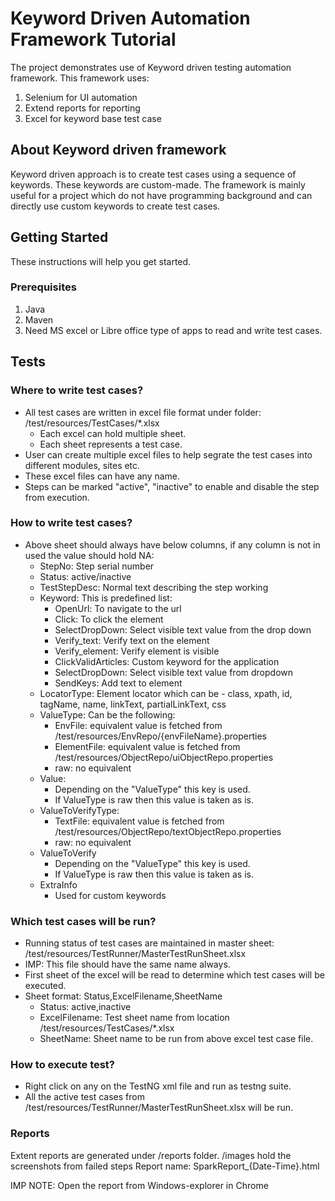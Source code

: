 # Keyword Driven Automation Framework Tutorial

The project demonstrates use of Keyword driven testing automation framework.
This framework uses:
1. Selenium for UI automation
2. Extend reports for reporting
3. Excel for keyword base test case

## About Keyword driven framework

Keyword driven approach is to create test cases using a sequence of keywords. These keywords are custom-made.
The framework is mainly useful for a project which do not have programming background and can directly use custom keywords to create test cases.


## Getting Started

These instructions will help you get started.

### Prerequisites

1. Java
2. Maven
3. Need MS excel or Libre office type of apps to read and write test cases.

## Tests

### Where to write test cases?

* All test cases are written in excel file format under folder: /test/resources/TestCases/*.xlsx
  - Each excel can hold multiple sheet.
  - Each sheet represents a test case.
* User can create multiple excel files to help segrate the test cases into different modules, sites etc.
* These excel files can have any name.
* Steps can be marked "active", "inactive" to enable and disable the step from execution.

### How to write test cases?

* Above sheet should always have below columns, if any column is not in used the value should hold NA:
    - StepNo: Step serial number
    - Status: active/inactive
    - TestStepDesc: Normal text describing the step working
    - Keyword: This is predefined list:
      - OpenUrl: To navigate to the url
      - Click: To click the element
      - SelectDropDown: Select visible text value from the drop down
      - Verify_text: Verify text on the element
      - Verify_element: Verify element is visible
      - ClickValidArticles: Custom keyword for the application
      - SelectDropDown: Select visible text value from dropdown
      - SendKeys: Add text to element
    - LocatorType: Element locator which can be - class, xpath, id, tagName, name, linkText, partialLinkText, css
    - ValueType: Can be the following:
      - EnvFile: equivalent value is fetched from /test/resources/EnvRepo/{envFileName}.properties
      - ElementFile: equivalent value is fetched from /test/resources/ObjectRepo/uiObjectRepo.properties
      - raw: no equivalent
    - Value:
      - Depending on the "ValueType" this key is used.
      - If ValueType is raw then this value is taken as is.
    - ValueToVerifyType: 
      - TextFile: equivalent value is fetched from /test/resources/ObjectRepo/textObjectRepo.properties
      - raw: no equivalent
    - ValueToVerify
      - Depending on the "ValueType" this key is used.
      - If ValueType is raw then this value is taken as is.
    - ExtraInfo
      - Used for custom keywords

### Which test cases will be run?

* Running status of test cases are maintained in master sheet: /test/resources/TestRunner/MasterTestRunSheet.xlsx
* IMP: This file should have the same name always.
* First sheet of the excel will be read to determine which test cases will be executed.
* Sheet format: Status,ExcelFilename,SheetName
  - Status: active,inactive
  - ExcelFilename: Test sheet name from location /test/resources/TestCases/*.xlsx
  - SheetName: Sheet name to be run from above excel test case file.

    
### How to execute test?

* Right click on any on the TestNG xml file and run as testng suite.
* All the active test cases from /test/resources/TestRunner/MasterTestRunSheet.xlsx will be run.


### Reports

Extent reports are generated under /reports folder.
/images hold the screenshots from failed steps
Report name: SparkReport_{Date-Time}.html

IMP NOTE: Open the report from Windows-explorer in Chrome


